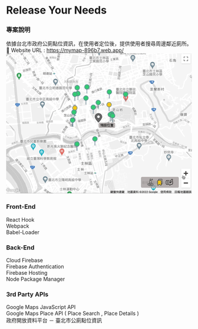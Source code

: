 # Release Your Needs

### 專案說明
依據台北市政府公廁點位資訊，在使用者定位後，提供使用者搜尋周邊鄰近廁所。  
🔗 Website URL : https://mymap-896b7.web.app/  
![Alt text](./src/source/map.gif) 

### Front-End
React Hook  
Webpack  
Babel-Loader
 
### Back-End
Cloud Firebase  
Firebase Authentication  
Firebase Hosting  
Node Package Manager  

### 3rd Party APIs
Google Maps JavaScript API  
Google Maps Place API ( Place Search , Place Details )  
政府開放資料平台 － 臺北市公廁點位資訊

